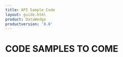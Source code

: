 ```yaml
---
title: API Sample Code 
layout: guide.html
product: DataWedge
productversion: '8.0'
---
```


# CODE SAMPLES TO COME
